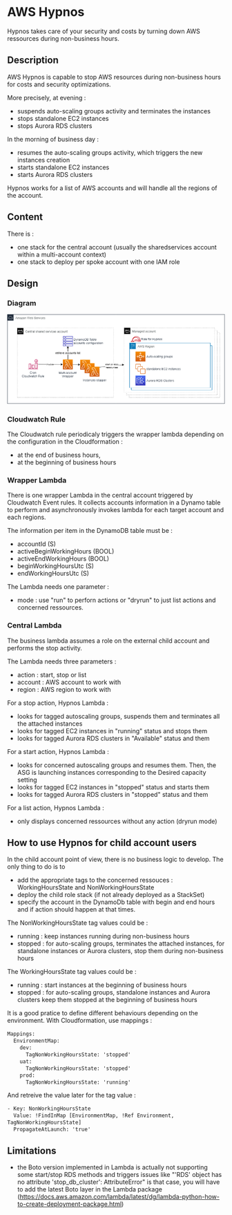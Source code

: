 # AWS Hypnos

Hypnos takes care of your security and costs by turning down AWS ressources during non-business hours.

## Description

AWS Hypnos is capable to stop AWS resources during non-business hours for costs and security optimizations.

More precisely, at evening :
- suspends auto-scaling groups activity and terminates the instances
- stops standalone EC2 instances
- stops Aurora RDS clusters

In the morning of business day :
- resumes the auto-scaling groups activity, which triggers the new instances creation
- starts standalone EC2 instances 
- starts Aurora RDS clusters

Hypnos works for a list of AWS accounts and will handle all the regions of the account.

## Content

There is :
- one stack for the central account (usually the sharedservices account within a multi-account context)
- one stack to deploy per spoke account with one IAM role

## Design

### Diagram
![Hypnos Diagram](images/hypnos-diagram.png)

### Cloudwatch Rule

The Cloudwatch rule periodicaly triggers the wrapper lambda depending on the configuration in the Cloudformation :
- at the end of business hours,
- at the beginning of business hours

### Wrapper Lambda

There is one wrapper Lambda in the central account triggered by Cloudwatch Event rules. It collects accounts information in a Dynamo table to perform and asynchronously invokes lambda for each target account and each regions.

The information per item in the DynamoDB table must be :
- accountId (S)
- activeBeginWorkingHours (BOOL)
- activeEndWorkingHours (BOOL)
- beginWorkingHoursUtc (S)
- endWorkingHoursUtc (S)

The Lambda needs one parameter :
- mode : use "run" to perforn actions or "dryrun" to just list actions and concerned ressources.

### Central Lambda

The business lambda assumes a role on the external child account and performs the stop activity.

The Lambda needs three parameters :
- action : start, stop or list
- account : AWS account to work with
- region : AWS region to work with

For a stop action, Hypnos Lambda :
- looks for tagged autoscaling groups, suspends them and terminates all the attached instances
- looks for tagged EC2 instances in "running" status and stops them
- looks for tagged Aurora RDS clusters in "Available" status and them

For a start action, Hypnos Lambda :
- looks for concerned autoscaling groups and resumes them. Then, the ASG is launching instances corresponding to the Desired capacity setting
- looks for tagged EC2 instances in "stopped" status and starts them
- looks for tagged Aurora RDS clusters in "stopped" status and them

For a list action, Hypnos Lambda :
- only displays concerned ressources without any action (dryrun mode)

## How to use Hypnos for child account users

In the child account point of view, there is no business logic to develop. The only thing to do is to 
- add the appropriate tags to the concerned ressouces : WorkingHoursState and NonWorkingHoursState 
- deploy the child role stack (if not already deployed as a StackSet)
- specify the account in the DynamoDb table with begin and end hours and if action should happen at that times.

The NonWorkingHoursState tag values could be :
- running : keep instances running during non-business hours
- stopped : for auto-scaling groups, terminates the attached instances, for standalone instances or Aurora clusters, stop them during non-business hours

The WorkingHoursState tag values could be :
- running : start instances at the beginning of business hours
- stopped : for auto-scaling groups, standalone instances and Aurora clusters keep them stopped at the beginning of business hours

It is a good pratice to define different behaviours depending on the environment. With Cloudformation, use mappings :

```
Mappings:
  EnvironmentMap:
    dev:
      TagNonWorkingHoursState: 'stopped'
    uat:
      TagNonWorkingHoursState: 'stopped'
    prod:
      TagNonWorkingHoursState: 'running'
```

And retreive the value later for the tag value :

```
- Key: NonWorkingHoursState
  Value: !FindInMap [EnvironmentMap, !Ref Environment, TagNonWorkingHoursState]
  PropagateAtLaunch: 'true'
```

## Limitations

- the Boto version implemented in Lambda is actually not supporting some start/stop RDS methods and triggers issues like "'RDS' object has no attribute 'stop_db_cluster': AttributeError" is that case, you will have to add the latest Boto layer in the Lambda package (https://docs.aws.amazon.com/lambda/latest/dg/lambda-python-how-to-create-deployment-package.html)
